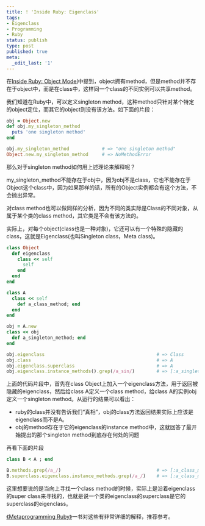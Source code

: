 ```yaml
---
title: ! 'Inside Ruby: Eigenclass'
tags:
- Eigenclass
- Programming
- Ruby
status: publish
type: post
published: true
meta:
  _edit_last: '1'
---
```

在[Inside Ruby: Object Model](/2012/02/02/inside-ruby-object-model.html)中提到，object拥有method，但是method并不存在于object中，而是在class中，这样同一个class的不同实例可以共享method。

我们知道在Ruby中，可以定义singleton method，这种method只针对某个特定的object定位，而其它的object则没有该方法。如下面的片段：

``` ruby
obj = Object.new
def obj.my_singleton_method
  puts 'one singleton method'
end

obj.my_singleton_method            # => "one singleton method"
Object.new.my_singleton_method     # => NoMethodError
```

那么对于singleton method如何用上述理论来解释呢？

my_singleton_method不能存在于obj中，因为obj不是class，它也不能存在于Object这个class中，因为如果那样的话，所有的Object实例都会有这个方法，不会抛出异常。

对class method也可以做同样的分析，因为不同的类实际是Class的不同对象，从属于某个类的class method，其它类是不会有该方法的。

实际上，对每个object(class也是一种对象)，它还可以有一个特殊的隐藏的class，这就是Eigenclass(也叫Singleton class，Meta class)。

``` ruby
class Object
  def eigenclass
    class << self
      self
    end
  end
end

class A
  class << self
    def a_class_method; end
  end
end

obj = A.new
class << obj
  def a_singleton_method; end
end

obj.eigenclass                                         # => Class
obj.class                                              # => A
obj.eigenclass.superclass                              # => A
obj.eigenclass.instance_methods().grep(/a_sin/)        # => [:a_singleton_method]
```

上面的代码片段中，首先在class Object上加入一个eigenclass方法，用于返回被隐藏的eigenclass，然后给class A定义一个class method，给class A的实例obj定义一个singleton method。从运行的结果可以看出：

* ruby的class并没有告诉我们“真相”，obj的class方法返回结果实际上应该是eigenclass而不是A。</li>
* obj的method存在于它的eigenclass的instance method中，这就回答了最开始提出的那个singleton method到底存在何处的问题</li>

再看下面的片段

```ruby 
class B < A ; end

B.methods.grep(/a_/)                                   # => [:a_class_method]
B.superclass.eigenclass.instance_methods.grep(/a_/)    # => [:a_class_method]
```

这里想要说的是当向上寻找一个class method的时候，实际上是沿着eigenclass的super class来寻找的，也就是说一个类的eigenclass的superclass是它的superclass的eigenclass。

[《Metaprogramming Ruby》](http://book.douban.com/subject/4086938/")一书对这些有非常详细的解释，推荐参考。
